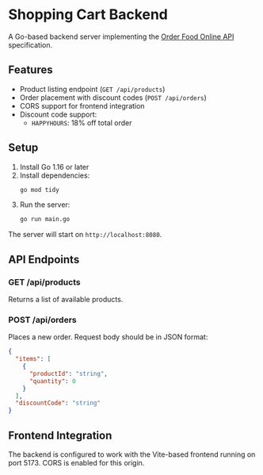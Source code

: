 # Shopping Cart Backend

A Go-based backend server implementing the [Order Food Online API](https://orderfoodonline.deno.dev/public/openapi.html) specification.

## Features

- Product listing endpoint (`GET /api/products`)
- Order placement with discount codes (`POST /api/orders`)
- CORS support for frontend integration
- Discount code support:
  - `HAPPYHOURS`: 18% off total order

## Setup

1. Install Go 1.16 or later
2. Install dependencies:
   ```bash
   go mod tidy
   ```
3. Run the server:
   ```bash
   go run main.go
   ```

The server will start on `http://localhost:8080`.

## API Endpoints

### GET /api/products
Returns a list of available products.

### POST /api/orders
Places a new order. Request body should be in JSON format:
```json
{
  "items": [
    {
      "productId": "string",
      "quantity": 0
    }
  ],
  "discountCode": "string"
}
```

## Frontend Integration

The backend is configured to work with the Vite-based frontend running on port 5173. CORS is enabled for this origin. 